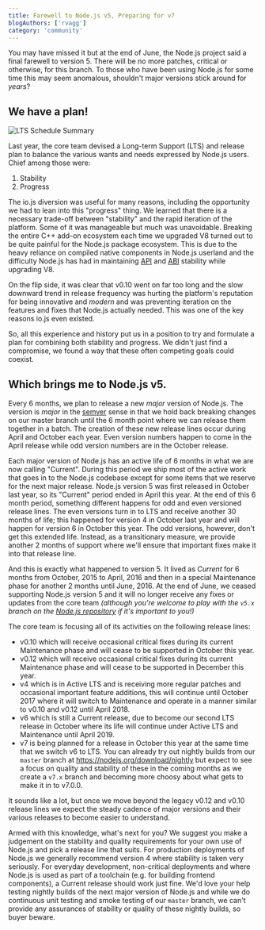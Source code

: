 ```yaml
---
title: Farewell to Node.js v5, Preparing for v7
blogAuthors: ['rvagg']
category: 'community'
---
```


You may have missed it but at the end of June, the Node.js project said a final farewell to version 5. There will be no more patches, critical or otherwise, for this branch. To those who have been using Node.js for some time this may seem anomalous, shouldn't major versions stick around for _years_?

## We have a plan!

![LTS Schedule Summary](/static/images/blog/201609_lts_schedule_summary.gif)

Last year, the core team devised a Long-term Support (LTS) and release plan to balance the various wants and needs expressed by Node.js users. Chief among those were:

1. Stability
2. Progress

The io.js diversion was useful for many reasons, including the opportunity we had to lean into this "progress" thing. We learned that there is a necessary trade-off between "stability" and the rapid iteration of the platform. Some of it was manageable but much was unavoidable. Breaking the entire C++ add-on ecosystem each time we upgraded V8 turned out to be quite painful for the Node.js package ecosystem. This is due to the heavy reliance on compiled native components in Node.js userland and the difficulty Node.js has had in maintaining [API](https://en.wikipedia.org/wiki/Application_programming_interface) and [ABI](https://en.wikipedia.org/wiki/Application_binary_interface) stability while upgrading V8.

On the flip side, it was clear that v0.10 went on far too long and the slow downward trend in release frequency was hurting the platform's reputation for being innovative and _modern_ and was preventing iteration on the features and fixes that Node.js actually needed. This was one of the key reasons io.js even existed.

So, all this experience and history put us in a position to try and formulate a plan for combining both stability and progress. We didn't just find a compromise, we found a way that these often competing goals could coexist.

## Which brings me to Node.js v5.

Every 6 months, we plan to release a new _major_ version of Node.js. The version is _major_ in the [semver](http://semver.org/) sense in that we hold back breaking changes on our master branch until the 6 month point where we can release them together in a batch. The creation of these new release lines occur during April and October each year. Even version numbers happen to come in the April release while odd version numbers are in the October release.

Each major version of Node.js has an active life of 6 months in what we are now calling "Current". During this period we ship most of the active work that goes in to the Node.js codebase except for some items that we reserve for the next major release. Node.js version 5 was first released in October last year, so its "Current" period ended in April this year. At the end of this 6 month period, something different happens for odd and even versioned release lines. The even versions turn in to LTS and receive another 30 months of life; this happened for version 4 in October last year and will happen for version 6 in October this year. The odd versions, however, don't get this extended life. Instead, as a transitionary measure, we provide another 2 months of support where we'll ensure that important fixes make it into that release line.

And this is exactly what happened to version 5. It lived as _Current_ for 6 months from October, 2015 to April, 2016 and then in a special Maintenance phase for another 2 months until June, 2016. At the end of June, we ceased supporting Node.js version 5 and it will no longer receive any fixes or updates from the core team _(although you're welcome to play with the `v5.x` branch on the [Node.js repository](https://github.com/nodejs/node) if it's important to you!)_

The core team is focusing all of its activities on the following release lines:

* v0.10 which will receive occasional critical fixes during its current Maintenance phase and will cease to be supported in October this year.
* v0.12 which will receive occasional critical fixes during its current Maintenance phase and will cease to be supported in December this year.
* v4 which is in Active LTS and is receiving more regular patches and occasional important feature additions, this will continue until October 2017 where it will switch to Maintenance and operate in a manner similar to v0.10 and v0.12 until April 2018.
* v6 which is still a Current release, due to become our second LTS release in October where its life will continue under Active LTS and Maintenance until April 2019.
* v7 is being planned for a release in October this year at the same time that we switch v6 to LTS. You can already try out nightly builds from our `master` branch at <https://nodejs.org/download/nightly> but expect to see a focus on quality and stability of these in the coming months as we create a `v7.x` branch and becoming more choosy about what gets to make it in to v7.0.0.

It sounds like a lot, but once we move beyond the legacy v0.12 and v0.10 release lines we expect the steady cadence of major versions and their various releases to become easier to understand.

Armed with this knowledge, what's next for you? We suggest you make a judgement on the stability and quality requirements for your own use of Node.js and pick a release line that suits. For production deployments of Node.js we generally recommend version 4 where stability is taken very seriously. For everyday development, non-critical deployments and where Node.js is used as part of a toolchain (e.g. for building frontend components), a Current release should work just fine. We'd love your help testing nightly builds of the next major version of Node.js and while we do continuous unit testing and smoke testing of our `master` branch, we can't provide any assurances of stability or quality of these nightly builds, so buyer beware.
